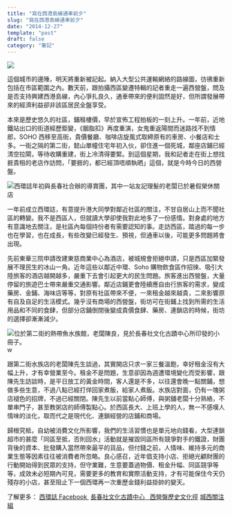 ```yaml
---
title: "寫在西港島線通車前夕"
slug: "寫在西港島線通車前夕"
date: "2014-12-27"
template: "post"
draft: false
category: "筆記"
---
```


![](media/unknown-12.jpeg)

這個城市的邊陲，明天將重新被記起。納入大型公共運輸網絡的路線圖，彷彿重新包括在市區範圍之內。數天前，跟拍攝西區變遷特輯的記者重走一遍西營盤，問及是否支持興建西港島線，內心爭扎良久，通車帶來的便利固然是好，但所謂發展帶來的經濟利益卻非該區居民全盤享受。

本來是歷史悠久的社區，鋪租樓價，早於宣佈工程拍板的一刻上升。一年前，近地鐵站出口的街道經歷鉅變，《胭脂扣》再度重演，女鬼重返陽間而迷路找不到情郎，SOHO 西移至高街，貴價餐廳、咖啡店旋風式取締原有的車房、小餐店和士多。一街之隔的第二街，懿山單幢住宅年初入伙，卻住進一個死城，鄰座店鋪已經清空拉閘，等待收購重建，街上冷清得要緊。到這個星期，我和記者走在街上想找捱貴租的老店作訪問，「要捱的，都已經頂唔順執晒」這個，就是今時今日的西營盤。

![西環誌年初與長春社合辦的導賞團，其中一站友記理髮的老闆已於暑假榮休關店](media/1981896_576753702414017_1525803461_n-1.jpg)

一年前成立西環誌，有意提升港大同學對鄰近社區的關注，不甘自居山上而不聞社區的轉變。我不是西區人，但就讀大學卻使我對此地多了一份感情。對身處的地方有意識地去關注，是社區內每個持份者有需要認知的事。走訪西區，踏過的每一步也在學習，也在成長，有些改變已經發生、預視，但通車以後，可能更多問題將會出現。

先前東華三院申請改建東慈商業中心為酒店，被城規會拒絕申請，只是西區加緊發展不理民生的冰山一角。近年這些以鄰近中環、Soho 購物飲食區作招徠、吸引大陸旅客的酒店越開越多，嚴重下去會引起更大的民生問題。旅客進出西營盤，大量停留的旅遊巴士帶來嚴重交通影響。鄰近店鋪更會陸續應自由行旅客的需求，變成藥房、金鋪、海味店等等，對原有社區帶來不便，一來租金越來越貴，二來影響原有自及自足的生活模式。幾乎沒有商場的西營盤，街坊可在街鋪上找到所需的生活用品和不同的食肆，但部分店鋪倒閉後變成貴價食肆、藥房、連鎖店的時候，街坊的選擇卻漸漸減少。

![位於第二街的熱帶魚水族館，老闆陳良，見於長春社文化古蹟中心所印發的小冊子。](media/img_3553-1.jpg)w

跟第二街水族店的老闆陳先生談過，其實開店只求一家三餐溫飽，幸好租金沒有大幅上升，才有幸營業至今。租金不是問題，生意卻因為週遭環境變化而受影響，跟陳先生訪談時，是平日放工的黃金時間，客人還是不多，以往還會晚一點關鋪，想做多些生意，不過八點已經打佯回家煮飯，給家人煮飯。水族店對面，仍有一塊粥店褪色的招牌，不過已經關閉。陳先生以前當點心師傅，與粥舖老闆十分熟絡，不單串門子，甚至教粥店的師傅製點心。於西區長大、上班上學的人，無一不感嘆人情味的淡化，取而代之是現代化、連鎖經營的店鋪和商場。

歸根究柢，自幼被消費文化所影響，我們的生活習慣也是單元地向錢看，大型連鎖超市的甚麼「同區至抵，否則回水」活動就是摧毀同區所有競爭對手的鐵證，財團背後的資本、批發購入當然帶來最平的貨品，但付錢之前，人情味、維持多元的商業生態等因素往往被消費者所忽略。良心感召，近年倡支持小店、拒絕光顧財團的行動開始得到民眾的支持，但守業難，生意要蓋過物價、租金升幅、同區競爭等等，成效未必短期內可見，需要更多的教育和實際活動支持，才有可能保住今天仍殘存的小店，甚至阻止下一個西環再一次重歷金錢利益掛帥的變天。

了解更多：
[西環誌 Facebook ](http://facebook.com/saiwanrecord "西環誌")
[長春社文化古蹟中心   西營盤歷史文化徑](http://cache.org.hk/blog/saiyingpun_heritage_trail/)
[城西關注組](https://www.facebook.com/saiwanconcern)
